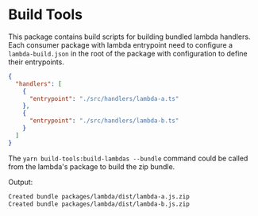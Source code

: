 # Build Tools

This package contains build scripts for building bundled lambda handlers. Each
consumer package with lambda entrypoint need to configure a `lambda-build.json`
in the root of the package with configuration to define their entrypoints.

```json
{
  "handlers": [
    {
      "entrypoint": "./src/handlers/lambda-a.ts"
    },
    {
      "entrypoint": "./src/handlers/lambda-b.ts"
    }
  ]
}
```

The `yarn build-tools:build-lambdas --bundle` command could be called from the
lambda's package to build the zip bundle.

Output:

```txt
Created bundle packages/lambda/dist/lambda-a.js.zip
Created bundle packages/lambda/dist/lambda-b.js.zip
```
